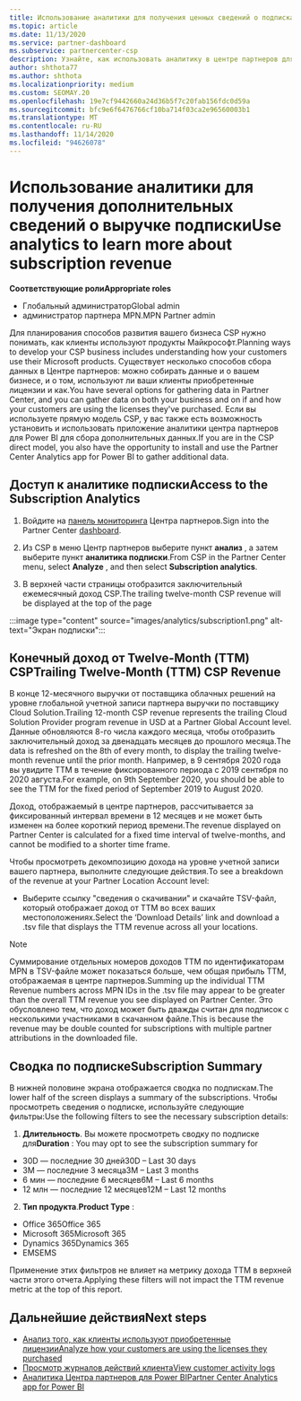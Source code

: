 ```yaml
---
title: Использование аналитики для получения ценных сведений о подписках
ms.topic: article
ms.date: 11/13/2020
ms.service: partner-dashboard
ms.subservice: partnercenter-csp
description: Узнайте, как использовать аналитику в центре партнеров для лучшего понимания бизнеса и того, как ваши клиенты используют приобретенные вами лицензии.
author: shthota77
ms.author: shthota
ms.localizationpriority: medium
ms.custom: SEOMAY.20
ms.openlocfilehash: 19e7cf9442660a24d36b5f7c20fab156fdc0d59a
ms.sourcegitcommit: bfc9e6f6476766cf10ba714f03ca2e96560003b1
ms.translationtype: MT
ms.contentlocale: ru-RU
ms.lasthandoff: 11/14/2020
ms.locfileid: "94626078"
---
```

# <a name="use-analytics-to-learn-more-about-subscription-revenue"></a><span data-ttu-id="8e3a5-103">Использование аналитики для получения дополнительных сведений о выручке подписки</span><span class="sxs-lookup"><span data-stu-id="8e3a5-103">Use analytics to learn more about subscription revenue</span></span>

<span data-ttu-id="8e3a5-104">**Соответствующие роли**</span><span class="sxs-lookup"><span data-stu-id="8e3a5-104">**Appropriate roles**</span></span>

- <span data-ttu-id="8e3a5-105">Глобальный администратор</span><span class="sxs-lookup"><span data-stu-id="8e3a5-105">Global admin</span></span>
- <span data-ttu-id="8e3a5-106">администратор партнера MPN.</span><span class="sxs-lookup"><span data-stu-id="8e3a5-106">MPN Partner admin</span></span>

<span data-ttu-id="8e3a5-107">Для планирования способов развития вашего бизнеса CSP нужно понимать, как клиенты используют продукты Майкрософт.</span><span class="sxs-lookup"><span data-stu-id="8e3a5-107">Planning ways to develop your CSP business includes understanding how your customers use their Microsoft products.</span></span> <span data-ttu-id="8e3a5-108">Существует несколько способов сбора данных в Центре партнеров: можно собирать данные и о вашем бизнесе, и о том, используют ли ваши клиенты приобретенные лицензии и как.</span><span class="sxs-lookup"><span data-stu-id="8e3a5-108">You have several options for gathering data in Partner Center, and you can gather data on both your business and on if and how your customers are using the licenses they've purchased.</span></span> <span data-ttu-id="8e3a5-109">Если вы используете прямую модель CSP, у вас также есть возможность установить и использовать приложение аналитики центра партнеров для Power BI для сбора дополнительных данных.</span><span class="sxs-lookup"><span data-stu-id="8e3a5-109">If you are in the CSP direct model, you also have the opportunity to install and use the Partner Center Analytics app for Power BI to gather additional data.</span></span>

## <a name="access-to-the-subscription-analytics"></a><span data-ttu-id="8e3a5-110">Доступ к аналитике подписки</span><span class="sxs-lookup"><span data-stu-id="8e3a5-110">Access to the Subscription Analytics</span></span>

1. <span data-ttu-id="8e3a5-111">Войдите на [панель мониторинга](https://partner.microsoft.com/dashboard/home) Центра партнеров.</span><span class="sxs-lookup"><span data-stu-id="8e3a5-111">Sign into the Partner Center [dashboard](https://partner.microsoft.com/dashboard/home).</span></span>
1. <span data-ttu-id="8e3a5-112">Из CSP в меню Центр партнеров выберите пункт **анализ** , а затем выберите пункт **аналитика подписки**.</span><span class="sxs-lookup"><span data-stu-id="8e3a5-112">From CSP in the Partner Center menu, select **Analyze** , and then select **Subscription analytics**.</span></span>

1. <span data-ttu-id="8e3a5-113">В верхней части страницы отобразится заключительный ежемесячный доход CSP.</span><span class="sxs-lookup"><span data-stu-id="8e3a5-113">The trailing twelve-month CSP revenue will be displayed at the top of the page</span></span>

:::image type="content" source="images/analytics/subscription1.png" alt-text="Экран подписки":::

## <a name="trailing-twelve-month-ttm-csp-revenue"></a><span data-ttu-id="8e3a5-115">Конечный доход от Twelve-Month (ТТМ) CSP</span><span class="sxs-lookup"><span data-stu-id="8e3a5-115">Trailing Twelve-Month (TTM) CSP Revenue</span></span>

<span data-ttu-id="8e3a5-116">В конце 12-месячного выручки от поставщика облачных решений на уровне глобальной учетной записи партнера выручки по поставщику Cloud Solution.</span><span class="sxs-lookup"><span data-stu-id="8e3a5-116">Trailing 12-month CSP revenue represents the trailing Cloud Solution Provider program revenue in USD at a Partner Global Account level.</span></span> <span data-ttu-id="8e3a5-117">Данные обновляются 8-го числа каждого месяца, чтобы отобразить заключительный доход за двенадцать месяцев до прошлого месяца.</span><span class="sxs-lookup"><span data-stu-id="8e3a5-117">The data is refreshed on the 8th of every month, to display the trailing twelve-month revenue until the prior month.</span></span> <span data-ttu-id="8e3a5-118">Например, в 9 сентября 2020 года вы увидите ТТМ в течение фиксированного периода с 2019 сентября по 2020 августа.</span><span class="sxs-lookup"><span data-stu-id="8e3a5-118">For example, on 9th September 2020, you should be able to see the TTM for the fixed period of September 2019 to August 2020.</span></span>

<span data-ttu-id="8e3a5-119">Доход, отображаемый в центре партнеров, рассчитывается за фиксированный интервал времени в 12 месяцев и не может быть изменен на более короткий период времени.</span><span class="sxs-lookup"><span data-stu-id="8e3a5-119">The revenue displayed on Partner Center is calculated for a fixed time interval of twelve-months, and cannot be modified to a shorter time frame.</span></span>

<span data-ttu-id="8e3a5-120">Чтобы просмотреть декомпозицию дохода на уровне учетной записи вашего партнера, выполните следующие действия.</span><span class="sxs-lookup"><span data-stu-id="8e3a5-120">To see a breakdown of the revenue at your Partner Location Account level:</span></span>

- <span data-ttu-id="8e3a5-121">Выберите ссылку "сведения о скачивании" и скачайте TSV-файл, который отображает доход от ТТМ во всех ваших местоположениях.</span><span class="sxs-lookup"><span data-stu-id="8e3a5-121">Select the ‘Download Details’ link and download a .tsv file that displays the TTM revenue across all your locations.</span></span>

>[!NOTE] 
><span data-ttu-id="8e3a5-122">Суммирование отдельных номеров доходов ТТМ по идентификаторам MPN в TSV-файле может показаться больше, чем общая прибыль ТТМ, отображаемая в центре партнеров.</span><span class="sxs-lookup"><span data-stu-id="8e3a5-122">Summing up the individual TTM Revenue numbers across MPN IDs in the .tsv file may appear to be greater than the overall TTM revenue you see displayed on Partner Center.</span></span> <span data-ttu-id="8e3a5-123">Это обусловлено тем, что доход может быть дважды считан для подписок с несколькими участниками в скачанном файле.</span><span class="sxs-lookup"><span data-stu-id="8e3a5-123">This is because the revenue may be double counted for subscriptions with multiple partner attributions in the downloaded file.</span></span>

## <a name="subscription-summary"></a><span data-ttu-id="8e3a5-124">Сводка по подписке</span><span class="sxs-lookup"><span data-stu-id="8e3a5-124">Subscription Summary</span></span>

<span data-ttu-id="8e3a5-125">В нижней половине экрана отображается сводка по подпискам.</span><span class="sxs-lookup"><span data-stu-id="8e3a5-125">The lower half of the screen displays a summary of the subscriptions.</span></span> <span data-ttu-id="8e3a5-126">Чтобы просмотреть сведения о подписке, используйте следующие фильтры:</span><span class="sxs-lookup"><span data-stu-id="8e3a5-126">Use the following filters to see the necessary subscription details:</span></span>  

1. <span data-ttu-id="8e3a5-127">**Длительность**. Вы можете просмотреть сводку по подписке для</span><span class="sxs-lookup"><span data-stu-id="8e3a5-127">**Duration** : You may opt to see the subscription summary for</span></span> 

- <span data-ttu-id="8e3a5-128">30D — последние 30 дней</span><span class="sxs-lookup"><span data-stu-id="8e3a5-128">30D – Last 30 days</span></span>
- <span data-ttu-id="8e3a5-129">3M — последние 3 месяца</span><span class="sxs-lookup"><span data-stu-id="8e3a5-129">3M – Last 3 months</span></span>
- <span data-ttu-id="8e3a5-130">6 мин — последние 6 месяцев</span><span class="sxs-lookup"><span data-stu-id="8e3a5-130">6M – Last 6 months</span></span>
- <span data-ttu-id="8e3a5-131">12 млн — последние 12 месяцев</span><span class="sxs-lookup"><span data-stu-id="8e3a5-131">12M – Last 12 months</span></span>

2. <span data-ttu-id="8e3a5-132">**Тип продукта**.</span><span class="sxs-lookup"><span data-stu-id="8e3a5-132">**Product Type** :</span></span>
 
- <span data-ttu-id="8e3a5-133">Office 365</span><span class="sxs-lookup"><span data-stu-id="8e3a5-133">Office 365</span></span>
- <span data-ttu-id="8e3a5-134">Microsoft 365</span><span class="sxs-lookup"><span data-stu-id="8e3a5-134">Microsoft 365</span></span>
- <span data-ttu-id="8e3a5-135">Dynamics 365</span><span class="sxs-lookup"><span data-stu-id="8e3a5-135">Dynamics 365</span></span>
- <span data-ttu-id="8e3a5-136">EMS</span><span class="sxs-lookup"><span data-stu-id="8e3a5-136">EMS</span></span>

<span data-ttu-id="8e3a5-137">Применение этих фильтров не влияет на метрику дохода ТТМ в верхней части этого отчета.</span><span class="sxs-lookup"><span data-stu-id="8e3a5-137">Applying these filters will not impact the TTM revenue metric at the top of this report.</span></span>


 
## <a name="next-steps"></a><span data-ttu-id="8e3a5-138">Дальнейшие действия</span><span class="sxs-lookup"><span data-stu-id="8e3a5-138">Next steps</span></span>

- [<span data-ttu-id="8e3a5-139">Анализ того, как клиенты используют приобретенные лицензии</span><span class="sxs-lookup"><span data-stu-id="8e3a5-139">Analyze how your customers are using the licenses they purchased</span></span>](increasing-adoption-and-satisfaction.md)  
- [<span data-ttu-id="8e3a5-140">Просмотр журналов действий клиента</span><span class="sxs-lookup"><span data-stu-id="8e3a5-140">View customer activity logs</span></span>](activity-logs.md)
- [<span data-ttu-id="8e3a5-141">Аналитика Центра партнеров для Power BI</span><span class="sxs-lookup"><span data-stu-id="8e3a5-141">Partner Center Analytics app for Power BI</span></span>](power-bi-app-for-direct-partners.md)






